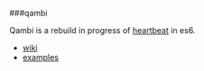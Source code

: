 ###qambi

Qambi is a rebuild in progress of [heartbeat](https://abudaan.github.io/heartbeat) in es6.

- [wiki](https://github.com/abudaan/qambi/wiki)
- [examples](https://abudaan.github.io/qambi/examples/index.html)
